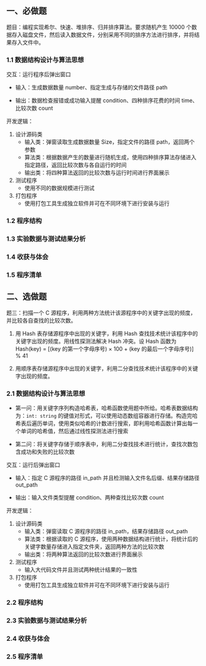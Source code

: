 ## 一、必做题

题目：编程实现希尔、快速、堆排序、归并排序算法。要求随机产生 10000 个数据存入磁盘文件，然后读入数据文件，分别采用不同的排序方法进行排序，并将结果存入文件中。

### 1.1 数据结构设计与算法思想

交互：运行程序后弹出窗口

-  输入：生成数据数量 number、指定生成与存储的文件路径 path

-  输出：数据检查报错或成功输入提醒 condition、四种排序花费的时间 time、比较次数 count

开发逻辑：

1. 设计源码类
    - 输入类：弹窗读取生成数据数量 Size，指定文件的路径 path，返回两个参数
    - 算法类：根据数据产生的数量进行随机生成，使用四种排序算法存储进入指定路径，返回比较次数与各自运行的时间
    - 输出类：将四种算法返回的比较次数与运行时间进行界面展示
2. 测试程序
    - 使用不同的数据规模进行测试
3. 打包程序
    - 使用打包工具生成独立软件并可在不同环境下进行安装与运行

### 1.2 程序结构

### 1.3 实验数据与测试结果分析

### 1.4 收获与体会

### 1.5 程序清单

## 二、选做题

题三：扫描一个 C 源程序，利用两种方法统计该源程序中的关键字出现的频度，并比较各自查找的比较次数。

1. 用 Hash 表存储源程序中出现的关键字，利用 Hash 查找技术统计该程序中的关键字出现的频度。用线性探测法解决 Hash 冲突。设 Hash 函数为 Hash(key) = [(key 的第一个字母序号) × 100 + (key 的最后一个字母序号)] % 41

2. 用顺序表存储源程序中出现的关键字，利用二分查找技术统计该程序中的关键字出现的频度。

### 2.1 数据结构设计与算法思想

- 第一问：用关键字序列构造哈希表，哈希函数使用题中所给。哈希表数据结构为：`int: string` 的键值对形式，可以使用动态数组容器进行存储。构造完哈希表后遍历单词，使用类似哈希的计数进行搜索，即利用哈希函数计算出每一个单词的哈希值，然后通过线性探测法进行搜索

- 第二问：将关键字存储于顺序表中，利用二分查找技术进行统计，查找次数包含成功和失败的比较次数



交互：运行后弹出窗口

- 输入：指定 C 源程序的路径 in_path 并且检测输入文件名后缀、结果存储路径 out_path

- 输出：输入文件类型提醒 condition、两种查找比较次数 count

开发逻辑：

1. 设计源码类
    - 输入类：弹窗读取 C 源程序的路径 in_path，结果存储路径 out_path
    - 算法类：根据读取的 C 源程序，使用两种数据结构进行统计，将统计后的关键字数量存储进入指定文件夹，返回两种方法的比较次数
    - 输出类：将两种算法返回的比较次数进行界面展示
2. 测试程序
    - 输入大代码文件并且测试两种统计结果的一致性
3. 打包程序
    - 使用打包工具生成独立软件并可在不同环境下进行安装与运行

### 2.2 程序结构

### 2.3 实验数据与测试结果分析

### 2.4 收获与体会

### 2.5 程序清单















